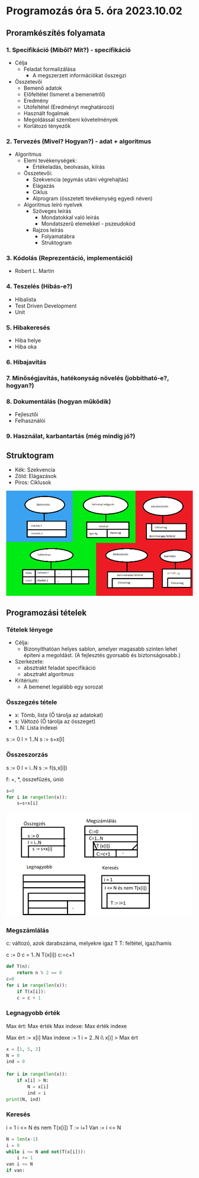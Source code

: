 # Programozás óra 5. óra 2023.10.02

## Proramkészítés folyamata

### 1. Specifikáció (Miből? Mit?) - specifikáció
- Célja
    - Feladat formalizálása
        - A megszerzett információkat összegzi
- Összetevői
    - Bemenő adatok
    - Előfeltétel (Ismeret a bemenetről)
    - Eredmény
    - Utófeltétel (Eredményt meghatározó)
    - Használt fogalmak
    - Megoldással szembeni követelmények
    - Korlátozó tényezők

### 2. Tervezés (Mivel? Hogyan?) - adat + algoritmus

- Algoritmus
    - Elemi tevékenységek:
        - Értékeladás, beolvasás, kiírás
    - Összetevői:
        - Szekvencia (egymás utáni végrehajtás)
        - Elágazás
        - Ciklus
        - Alprogram (összetett tevékenység egyedi néven)
    - Algoritmus leíró nyelvek
        - Szöveges leírás
            - Mondatokkal való leírás
            - Mondatszerű elemekkel - pszeudokód
        - Rajzos leírás
            - Folyamatábra
            - Struktogram

### 3. Kódolás (Reprezentáció, implementáció)

- Robert L. Martin

### 4. Teszelés (Hibás-e?)

- Hibalista
- Test Driven Development
- Unit

### 5. Hibakeresés

- Hiba helye
- Hiba oka

### 6. Hibajavítás

### 7. Minőségjavítás, hatékonyság növelés (jobbítható-e?, hogyan?)

### 8. Dokumentálás (hogyan működik)

- Fejlesztői
- Felhasználói

### 9. Használat, karbantartás (még mindig jó?)

## Struktogram

- Kék: Szekvencia
- Zöld: Elágazások
- Piros: Ciklusok

![Rajz](5ora/5-1.png)

## Programozási tételek

### Tételek lényege
- Célja:
    - Bizonyíthatóan helyes sablon, amelyer magasabb szinten lehet építeni a megoldást. (A fejlesztés gyorsabb és biztonságosabb.)
- Szerkezete:
    - absztrakt feladat specifikáció
    - absztrakt algoritmus
- Kritérium:
    - A bemenet legalább egy sorozat

### Összegzés tétele
- x: Tömb, lista (Ő tárolja az adatokat)
- s: Változó (Ő tárolja az összeget)
- 1..N: Lista indexei

s := 0
I = 1..N
    s := s+x[I]

### Összeszorzás

s := 0
I = i..N
s := f(s,x[i])

f: +, *, összefűzés, únió

```Python
s=0
for i in range(len(x)):
    s=s+x[i]
```

![Rajz](5ora/5-2.png)

### Megszámlálás
c: változó, azok darabszáma, melyekre igaz T
T: feltétel, igaz/hamis

c := 0
c = 1..N
T(x[i])
c:=c+1

```Python
def T(n):
    return n % 2 == 0
c=0
for i in range(len(x)):
    if T(x[i]):
    c = c + 1
```

### Legnagyobb érték
Max ért: Max érték
Max indexe: Max érték indexe

Max ért := x[i]
Max indexe := 1
i = 2..N
i\ x[i] > Max ért
```Python
x = [1, 5, 2]
N = 0
ind = 0

for i in range(len(x)):
    if x[i] > N:
        N = x[i]
        ind = i
print(N, ind)
```
### Keresés
i = 1
i <= N és nem T(x[i])
T := i+1
Van := i <= N

```Python
N = len(x-1)
i = 0
while i <= N and not(T(x[i])):
    i += 1
van i <= N
if van:
```
